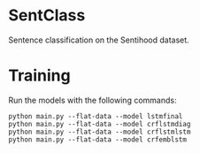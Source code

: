 # SentClass
Sentence classification on the Sentihood dataset.

# Training
Run the models with the following commands:

```
python main.py --flat-data --model lstmfinal
python main.py --flat-data --model crflstmdiag
python main.py --flat-data --model crflstmlstm
python main.py --flat-data --model crfemblstm
```
